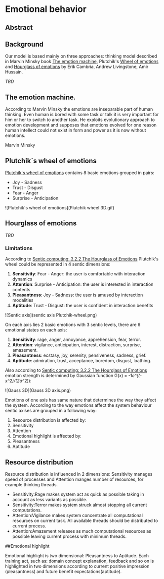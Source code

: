 # Emotional behavior

## Abstract

## Background

Our model is based mainly on three approaches: thinking model described in Marvin Minsky book [The emotion machine](http://en.wikipedia.org/wiki/The_Emotion_Machine), Plutchik's [Wheel of emotions](http://en.wikipedia.org/wiki/Plutchik%27s_Wheel_of_Emotions#Plutchik.27s_wheel_of_emotions) and [Hourglass of emotions](http://link.springer.com/chapter/10.1007%2F978-3-642-34584-5_11#page-1) by Erik Cambria, Andrew Livingstone, Amir Hussain.

_TBD_

## The emotion machine.

According to Marvin Minsky the emotions are inseparable part of human thinking. Even human is bored with some task or talk it is very important for him or her to switch to another task. He exploits evolutionary approach to emotion development and supposes that emotions evolved for one reason human intellect could not exist in form and power as it is now without emotions.

Marvin Minsky

## Plutchik´s wheel of emotions

[Plutchik´s wheel of emotions](http://en.wikipedia.org/wiki/Plutchik%27s_Wheel_of_Emotions#Plutchik.27s_wheel_of_emotions) contains 8 basic emotions grouped in pairs:

 * Joy - Sadness
 * Trust - Disgust
 * Fear - Anger
 * Surprise - Anticipation

![Plutchik's wheel of emotions](Plutchik wheel 3D.gif)



## Hourglass of emotions

_TBD_

### Limitations


According to [Sentic computing: 3.2.2 The Hourglass of Emotions](http://sentic.net/senticcomputing.pdf) Plutchik's wheel could be represented in 4 sentic dimensions:

 1. **Sensitivity**: Fear - Anger: the user is comfortable with interaction dynamics 
 1. **Attention**: Surprise - Anticipation: the user is interested in interaction contents
 1. **Pleasantness**: Joy - Sadness: the user is amused by interaction modalities
 1. **Aptitude**: Trust - Disgust: the user is confident in interaction benefits

![Sentic axis](sentic axis Plutchik-wheel.png)

On each axis lies 2 basic emotions with 3 sentic levels, there are 6 emotional states on each axis:

 1. **Sensitivity**: rage, anger, annoyance, apprehension, fear, terror.
 1. **Attention**: vigilance, anticipation, interest, distraction, surprise, amazement.
 1. **Pleasantness**: ecstasy, joy, serenity, pensiveness, sadness, grief.
 1. **Aptitude**: admiration, trust, acceptance, boredom, disgust, loathing.

Also according to [Sentic computing: 3.2.2 The Hourglass of Emotions](http://sentic.net/senticcomputing.pdf) emotion strength is determined by Gaussian function
G(x) = -1*e^((-x^2)/(2*σ^2)):

![Gauss 3D](Gauss 3D axis.png)

Emotions of one axis has same nature that determines the way they affect the system.
According to the way emotions affect the system behaviour sentic axises are grouped in a following way:

 1. Resource distribution is affected by:
   2. Sensitivity
   2. Attention
 1. Emotional highlight is affected by:
  2. Pleasantness
  2. Aptitude 

## Resource distribution

Resource distribution is influenced in 2 dimensions: Sensitivity manages speed of processes and Attention manges number of resources, for example thinking threads.
 * Sensitivity:Rage makes system act as quick as possible taking in account as less variants as possible.
 * Sensitivity:Terror makes system struck almost stopping all current computations.
 * Attention:Vigilance makes system concentrate all computational resources on current task. All available threads should be distributed to current process.
 * Attention:Amazement releases as much computational resources as possible leaving current process with minimum threads.

##Emotional highlight

Emotional highlight is two dimensional: Pleasantness to Aptitude.
Each training act, such as: domain concept explanation, feedback and so on is highlighted in two dimensions according to current positive impression (pleasantness) and future benefit expectations(aptitude).



